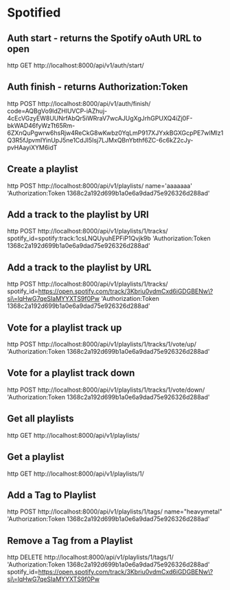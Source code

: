 Spotified
=========

## Auth start - returns the Spotify oAuth URL to open
http GET http://localhost:8000/api/v1/auth/start/

## Auth finish - returns Authorization:Token 
http POST http://localhost:8000/api/v1/auth/finish/ code=AQBgVo9ldZHlUVCP-iAZhuj-4cEcVGzyEW8UUNrfAbQr5iWRraV7wcAJUgXgJrhGPUXQ4iZj0F-bkWAD46fyWzTt65Rm-6ZXnQuPgwrw6hsRjw4ReCkG8wKwbz0YqLmP917XJYxkBGXGcpPE7wlMIz1Q3R5fJpvmIYinUpJ5ne1CdJI5Isj7LJMxQBnYbthf6ZC-6c6kZ2cJy-pvHAayiXYM6idT

## Create a playlist
http POST http://localhost:8000/api/v1/playlists/ name='aaaaaaa' 'Authorization:Token 1368c2a192d699b1a0e6a9dad75e926326d288ad'

## Add a track to the playlist by URI 
http POST http://localhost:8000/api/v1/playlists/1/tracks/ spotify_id=spotify:track:1csLNQUyuhEPFiP1Qvjk9b 'Authorization:Token 1368c2a192d699b1a0e6a9dad75e926326d288ad'

## Add a track to the playlist by URL
http POST http://localhost:8000/api/v1/playlists/1/tracks/ spotify_id=https://open.spotify.com/track/3Kbriu0vdmCxd6iGDGBENw\?si\=lqHwG7qeSIaMYYXTS9f0Pw 'Authorization:Token 1368c2a192d699b1a0e6a9dad75e926326d288ad'

## Vote for a playlist track up
http POST http://localhost:8000/api/v1/playlists/1/tracks/1/vote/up/ 'Authorization:Token 1368c2a192d699b1a0e6a9dad75e926326d288ad'

## Vote for a playlist track down
http POST http://localhost:8000/api/v1/playlists/1/tracks/1/vote/down/ 'Authorization:Token 1368c2a192d699b1a0e6a9dad75e926326d288ad'

## Get all playlists
http GET http://localhost:8000/api/v1/playlists/

## Get a playlist
http GET http://localhost:8000/api/v1/playlists/1/

## Add a Tag to Playlist
http POST http://localhost:8000/api/v1/playlists/1/tags/ name="heavymetal" 'Authorization:Token 1368c2a192d699b1a0e6a9dad75e926326d288ad'

## Remove a Tag from a Playlist
http DELETE http://localhost:8000/api/v1/playlists/1/tags/1/ 'Authorization:Token 1368c2a192d699b1a0e6a9dad75e926326d288ad' spotify_id=https://open.spotify.com/track/3Kbriu0vdmCxd6iGDGBENw\?si\=lqHwG7qeSIaMYYXTS9f0Pw 